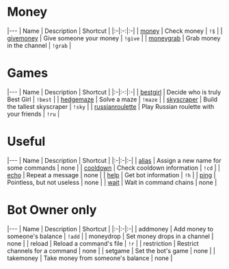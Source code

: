 # Money

|---
| Name | Description | Shortcut |
|:-|:-:|:-|
| [money](https://hsteffensen.github.io/BotBolt/commands/money.html) | Check money | `!$` |
| [givemoney](https://hsteffensen.github.io/BotBolt/commands/givemoney.html) | Give someone your money | `!give` |
| [moneygrab](https://hsteffensen.github.io/BotBolt/commands/moneygrab.html) | Grab money in the channel | `!grab` |

# Games

|---
| Name | Description | Shortcut |
|:-|:-:|:-|
| [bestgirl](https://hsteffensen.github.io/BotBolt/commands/bestgirl.html) | Decide who is truly Best Girl | `!best` |
| [hedgemaze](https://hsteffensen.github.io/BotBolt/commands/hedgemaze.html) | Solve a maze | `!maze` |
| [skyscraper](https://hsteffensen.github.io/BotBolt/commands/skyscraper.html) | Build the tallest skyscraper | `!sky` |
| [russianroulette](https://hsteffensen.github.io/BotBolt/commands/russianroulette.html) | Play Russian roulette with your friends | `!ru` |

# Useful

|---
| Name | Description | Shortcut |
|:-|:-|:-|
| [alias](https://hsteffensen.github.io/BotBolt/commands/alias.html) | Assign a new name for some commands | none |
| [cooldown](https://hsteffensen.github.io/BotBolt/commands/cooldown.html) | Check cooldown information | `!cd` |
| [echo](https://hsteffensen.github.io/BotBolt/commands/echo.html) | Repeat a message | none |
| [help](https://hsteffensen.github.io/BotBolt/commands/help.html) | Get bot information | `!h` |
| [ping](https://hsteffensen.github.io/BotBolt/commands/ping.html) | Pointless, but not useless | none |
| [wait](https://hsteffensen.github.io/BotBolt/commands/wait.html) | Wait in command chains | none |

# Bot Owner only

|---
| Name | Description | Shortcut |
|:-|:-|:-|
| addmoney | Add money to someone's balance | `!add` |
| moneydrop | Set money drops in a channel | none |
| reload | Reload a command's file | `!r` |
| restriction | Restrict channels for a command | none |
| setgame | Set the bot's game | none |
| takemoney | Take money from someone's balance | none |
